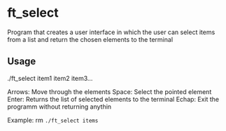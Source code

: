 # ft_select

Program that creates a user interface in which the user can select items from a list and return the chosen elements to the terminal

## Usage

./ft_select item1 item2 item3...

Arrows: Move through the elements
Space: Select the pointed element
Enter: Returns the list of selected elements to the terminal
Echap: Exit the programm without returning anythin

Example: rm `./ft_select items`
